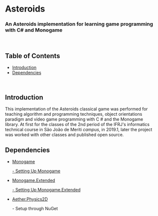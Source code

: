 <h1>Asteroids</h1>
<h3>An Asteroids implementation for learning game programming with C# and Monogame</h3>

</br>

<h2>Table of Contents</h1>
<ul>
	<li><a href="#introID">Introduction</a></li>
	<li><a href="#depID">Dependencies</a></li>
</ul>

</br>

<h2 id="introID">Introduction</h2>
<p>This implementation of the Asteroids classical game was performed for teaching algorithm and programming techniques, object orientations paradigm and video game programming with C # and the Monogame library. At first for the classes of the 2nd period of the IFRJ's informatics technical course in São João de Meriti <i>campus</i>, in 2019.1, later the project was worked with other classes and published open source.</p>

<h2 id="depID">Dependencies</h2>
<ul>
	<li>
		<p><a href="http://www.monogame.net/">Monogame</a></p>
		<p><a href="http://www.monogame.net/documentation/?page=Setting_Up_MonoGame">- Setting Up Monogame</a></p>
	</li>
	<li>
		<p><a href="https://github.com/craftworkgames/MonoGame.Extended">Monogame.Extended</a></p>
		<p><a href="http://docs.monogameextended.net/Installation/">- Setting Up Monogame.Extended</a></p>
	</li>
	<li>
		<p><a href="https://github.com/tainicom/Aether.Physics2D">Aether.Physics2D</a>
		<p>- Setup through NuGet </p>
	</li>
</ul>
